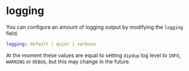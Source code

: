 # logging

You can configure an amount of logging output by modifying the `logging` field.

```yaml
logging: default | quiet | verbose
```

At the moment these values are equal to setting `dipdup` log level to `INFO`, `WARNING` or `DEBUG`, but this may change in the future.
